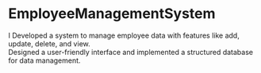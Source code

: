 # EmployeeManagementSystem
I Developed a system to manage employee data with features like add, update, delete, and view. 
<br>
Designed a user-friendly interface and implemented a structured database for data management. 
